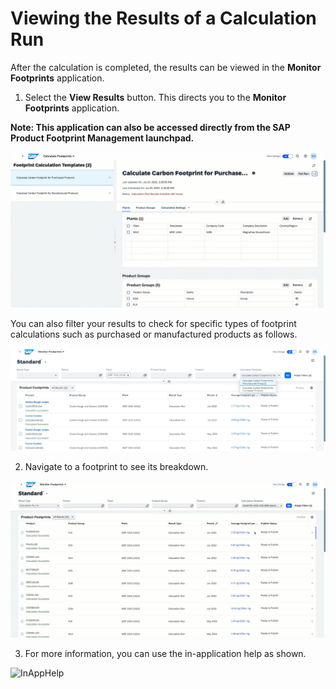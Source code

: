 # **Viewing the Results of a Calculation Run**

After the calculation is completed, the results can be viewed in the **Monitor Footprints** application.

1. Select the **View Results** button. This directs you to the **Monitor Footprints** application.

**Note: This application can also be accessed directly from the SAP Product Footprint Management launchpad.**

![NavigateToMonitorFootprints](../images/NavigateToMonitorFootprints.gif)

You can also filter your results to check for specific types of footprint calculations such as purchased or manufactured products as follows.

![ViewFootprintsFilter](../images/ViewFootprintsFilter.jpg)

2. Navigate to a footprint to see its breakdown. 

![FootprintsBreakdown](../images/FootprintsBreakdown.gif)

3. For more information, you can use the in-application help as shown.

![InAppHelp](../images/InAppHelp.gif)
